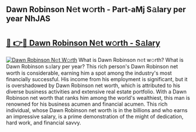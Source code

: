 ## Dawn Robinson N𝚎t w𝚘rth - Part-aMj S𝚊lary per year NhJAS

# <h2><a href="http://gc20fo.nevu.top/?p=Dawn+Robinson">🔗 👉🔴 Dawn Robinson N𝚎t w𝚘rth - S𝚊lary</a></h2>

[![Dawn Robinson N𝚎t W𝚘rth](https://i.imgur.com/Oavwk0R.jpeg)](http://gc20fo.nevu.top/?p=Dawn+Robinson)
What is Dawn Robinson n𝚎t w𝚘rth? What is Dawn Robinson s𝚊lary per year?
This rich person's Dawn Robinson net worth is considerable, earning him a spot among the industry's most financially successful. His income from his employment is significant, but it is overshadowed by Dawn Robinson net worth, which is attributed to his diverse business activities and extensive real estate portfolio. With a Dawn Robinson net worth that ranks him among the world's wealthiest, this man is renowned for his business acumen and financial acumen. This rich individual, whose Dawn Robinson net worth is in the billions and who earns an impressive salary, is a prime demonstration of the might of dedication, hard work, and financial savvy.
